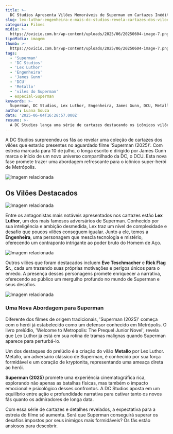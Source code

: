```yaml
---
title: >-
  DC Studios Apresenta Vilões Memoráveis de Superman em Cartazes Inéditos
slug: lex-luthor-engenheira-e-mais-dc-studios-revela-cartazes-dos-viloes-de-superman
categoria: Filmes
midia: >-
  https://ovicio.com.br/wp-content/uploads/2025/06/20250604-image-7.png
tipoMidia: imagem
thumb: >-
  https://ovicio.com.br/wp-content/uploads/2025/06/20250604-image-7.png
tags:
  - 'Superman'
  - 'DC Studios'
  - 'Lex Luthor'
  - 'Engenheira'
  - 'James Gunn'
  - 'DCU'
  - 'Metallo'
  - 'viles do Superman'
  - especial-Superman
keywords: >-
  Superman, DC Studios, Lex Luthor, Engenheira, James Gunn, DCU, Metallo, vilões do Superman
author: Luana Souza
data: '2025-06-04T16:28:57.000Z'
resumo: >-
  A DC Studios lança uma série de cartazes destacando os icônicos vilões que Superman enfrentará em seu novo filme. Lex Luthor, Engenheira e outros antagonistas prometem tornar o desafio do Homem de Aço ainda mais intrigante.
---
```


A DC Studios surpreendeu os fãs ao revelar uma coleção de cartazes dos vilões que estarão presentes no aguardado filme 'Superman (2025)'. Com estreia marcada para 10 de julho, o longa escrito e dirigido por James Gunn marca o início de um novo universo compartilhado da DC, o DCU. Esta nova fase promete trazer uma abordagem refrescante para o icônico super-herói de Metrópolis.

![Imagem relacionada](https://i0.wp.com/ovicio.com.br/wp-content/uploads/2025/06/20250604-image-2.png?resize=730%2C913&ssl=1)

## Os Vilões Destacados

![Imagem relacionada](https://i0.wp.com/ovicio.com.br/wp-content/uploads/2025/06/20250604-image-3.png?resize=730%2C913&ssl=1)

Entre os antagonistas mais notáveis apresentados nos cartazes estão **Lex Luthor**, um dos mais famosos adversários de Superman. Conhecido por sua inteligência e ambição desmedida, Lex traz um nível de complexidade e desafio que poucos vilões conseguem igualar. Junto a ele, temos a **Engenheira**, uma personagem que mescla tecnologia e mistério, oferecendo um contraponto intrigante ao poder bruto do Homem de Aço.

![Imagem relacionada](https://i0.wp.com/ovicio.com.br/wp-content/uploads/2025/06/20250604-image-4.png?resize=730%2C913&ssl=1)

Outros vilões que foram destacados incluem **Eve Teschmacher** e **Rick Flag Sr.**, cada um trazendo suas próprias motivações e perigos únicos para o enredo. A presença desses personagens promete enriquecer a narrativa, oferecendo ao público um mergulho profundo no mundo de Superman e seus desafios.

![Imagem relacionada](https://i0.wp.com/ovicio.com.br/wp-content/uploads/2025/06/20250604-image-5.png?resize=730%2C913&ssl=1)

### Uma Nova Abordagem para Superman

Diferente dos filmes de origem tradicionais, 'Superman (2025)' começa com o herói já estabelecido como um defensor conhecido em Metrópolis. O livro prelúdio, 'Welcome to Metropolis: The Prequel Junior Novel', revela que Lex Luthor já está em sua rotina de tramas malignas quando Superman aparece para perturbá-lo.

Um dos destaques do prelúdio é a criação do vilão **Metallo** por Lex Luthor. Metallo, um adversário clássico de Superman, é conhecido por sua força formidável e um coração de kryptonita, representando uma ameaça direta ao herói.

**Superman (2025)** promete uma experiência cinematográfica rica, explorando não apenas as batalhas físicas, mas também o impacto emocional e psicológico desses confrontos. A DC Studios aposta em um equilíbrio entre ação e profundidade narrativa para cativar tanto os novos fãs quanto os admiradores de longa data.

Com essa série de cartazes e detalhes revelados, a expectativa para a estreia do filme só aumenta. Será que Superman conseguirá superar os desafios impostos por seus inimigos mais formidáveis? Os fãs estão ansiosos para descobrir.